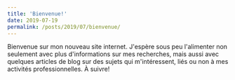 ```yaml
---
title: 'Bienvenue!'
date: 2019-07-19
permalink: /posts/2019/07/bienvenue/
---
```


Bienvenue sur mon nouveau site internet. J'espère sous peu l'alimenter non seulement avec plus d'informations sur mes recherches, mais aussi avec quelques articles de blog sur des sujets qui m'intéressent, liés ou non à mes activités professionnelles. À suivre!